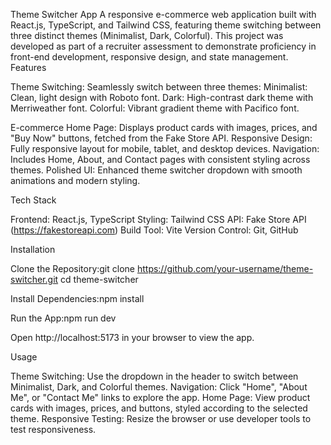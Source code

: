 Theme Switcher App
A responsive e-commerce web application built with React.js, TypeScript, and Tailwind CSS, featuring theme switching between three distinct themes (Minimalist, Dark, Colorful). This project was developed as part of a recruiter assessment to demonstrate proficiency in front-end development, responsive design, and state management.
Features

Theme Switching: Seamlessly switch between three themes:
Minimalist: Clean, light design with Roboto font.
Dark: High-contrast dark theme with Merriweather font.
Colorful: Vibrant gradient theme with Pacifico font.


E-commerce Home Page: Displays product cards with images, prices, and "Buy Now" buttons, fetched from the Fake Store API.
Responsive Design: Fully responsive layout for mobile, tablet, and desktop devices.
Navigation: Includes Home, About, and Contact pages with consistent styling across themes.
Polished UI: Enhanced theme switcher dropdown with smooth animations and modern styling.

Tech Stack

Frontend: React.js, TypeScript
Styling: Tailwind CSS
API: Fake Store API (https://fakestoreapi.com)
Build Tool: Vite
Version Control: Git, GitHub

Installation

Clone the Repository:git clone https://github.com/your-username/theme-switcher.git
cd theme-switcher


Install Dependencies:npm install


Run the App:npm run dev


Open http://localhost:5173 in your browser to view the app.



Usage

Theme Switching: Use the dropdown in the header to switch between Minimalist, Dark, and Colorful themes.
Navigation: Click "Home", "About Me", or "Contact Me" links to explore the app.
Home Page: View product cards with images, prices, and buttons, styled according to the selected theme.
Responsive Testing: Resize the browser or use developer tools to test responsiveness.

